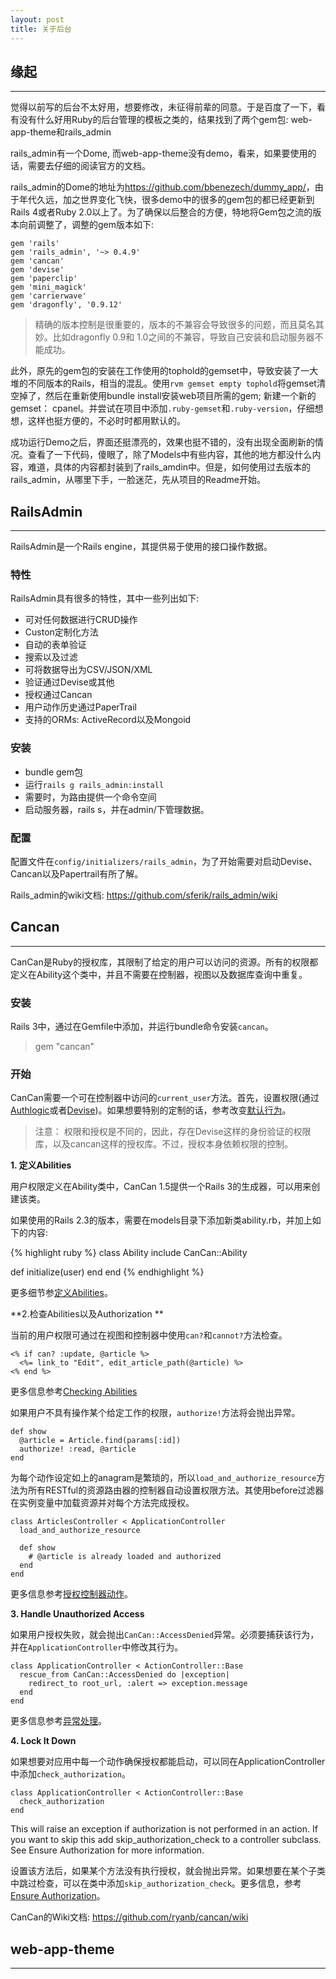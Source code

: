 ```yaml
---
layout: post
title: 关于后台
---
```


## 缘起
----

觉得以前写的后台不太好用，想要修改，未征得前辈的同意。于是百度了一下，看有没有什么好用Ruby的后台管理的模板之类的，结果找到了两个gem包: web-app-theme和rails_admin

rails_admin有一个Dome, 而web-app-theme没有demo，看来，如果要使用的话，需要去仔细的阅读官方的文档。

rails_admin的Dome的地址为<https://github.com/bbenezech/dummy_app/>，由于年代久远，加之世界变化飞快，很多demo中的很多的gem包的都已经更新到Rails 4或者Ruby 2.0以上了。为了确保以后整合的方便，特地将Gem包之流的版本向前调整了，调整的gem版本如下:

    gem 'rails'
    gem 'rails_admin', '~> 0.4.9'
    gem 'cancan'
    gem 'devise'
    gem 'paperclip'
    gem 'mini_magick'
    gem 'carrierwave'
    gem 'dragonfly', '0.9.12'

> 精确的版本控制是很重要的，版本的不兼容会导致很多的问题，而且莫名其妙。比如dragonfly 0.9和 1.0之间的不兼容，导致自己安装和启动服务器不能成功。

此外，原先的gem包的安装在工作使用的tophold的gemset中，导致安装了一大堆的不同版本的Rails，相当的混乱。使用`rvm gemset empty tophold`将gemset清空掉了，然后在重新使用bundle install安装web项目所需的gem; 新建一个新的gemset： cpanel。并尝试在项目中添加`.ruby-gemset`和`.ruby-version`，仔细想想，这样也挺方便的，不必时时都用默认的。

成功运行Demo之后，界面还挺漂亮的，效果也挺不错的，没有出现全面刷新的情况。查看了一下代码，傻眼了，除了Models中有些内容，其他的地方都没什么内容，难道，具体的内容都封装到了rails_amdin中。但是，如何使用过去版本的rails_admin，从哪里下手，一脸迷茫，先从项目的Readme开始。

## RailsAdmin
----

RailsAdmin是一个Rails engine，其提供易于使用的接口操作数据。

### 特性

RailsAdmin具有很多的特性，其中一些列出如下:

* 可对任何数据进行CRUD操作
* Custon定制化方法
* 自动的表单验证
* 搜索以及过滤
* 可将数据导出为CSV/JSON/XML
* 验证通过Devise或其他
* 授权通过Cancan
* 用户动作历史通过PaperTrail
* 支持的ORMs: ActiveRecord以及Mongoid

### 安装

* bundle gem包
* 运行`rails g rails_admin:install`
* 需要时，为路由提供一个命令空间
* 启动服务器，rails s，并在admin/下管理数据。

### 配置

配置文件在`config/initializers/rails_admin`，为了开始需要对启动Devise、Cancan以及Papertrail有所了解。

Rails_admin的wiki文档: <https://github.com/sferik/rails_admin/wiki>

## Cancan
----

CanCan是Ruby的授权库，其限制了给定的用户可以访问的资源。所有的权限都定义在Ability这个类中，并且不需要在控制器，视图以及数据库查询中重复。

### 安装

Rails 3中，通过在Gemfile中添加，并运行bundle命令安装`cancan`。

> gem "cancan"

### 开始

CanCan需要一个可在控制器中访问的`current_user`方法。首先，设置权限(通过[Authlogic](https://github.com/binarylogic/authlogic)或者[Devise](https://github.com/plataformatec/devise))。如果想要特别的定制的话，参考改变[默认行为](https://github.com/ryanb/cancan/wiki/changing-defaults)。

> 注意： 权限和授权是不同的，因此，存在Devise这样的身份验证的权限库，以及cancan这样的授权库。不过，授权本身依赖权限的控制。

**1. 定义Abilities**

用户权限定义在Ability类中，CanCan 1.5提供一个Rails 3的生成器，可以用来创建该类。

如果使用的Rails 2.3的版本，需要在models目录下添加新类ability.rb，并加上如下的内容: 

{% highlight ruby %}
class Ability
  include CanCan::Ability

  def initialize(user)
  end
end
{% endhighlight %}

更多细节参[定义Abilities](https://github.com/ryanb/cancan/wiki/defining-abilities)。

**2.检查Abilities以及Authorization **

当前的用户权限可通过在视图和控制器中使用`can?`和`cannot?`方法检查。

    <% if can? :update, @article %>
      <%= link_to "Edit", edit_article_path(@article) %>
    <% end %>

更多信息参考[Checking Abilities](https://github.com/ryanb/cancan/wiki/checking-abilities)

如果用户不具有操作某个给定工作的权限，`authorize!`方法将会抛出异常。

    def show
      @article = Article.find(params[:id])
      authorize! :read, @article
    end

为每个动作设定如上的anagram是繁琐的，所以`load_and_authorize_resource`方法为所有RESTful的资源路由器的控制器自动设置权限方法。其使用before过滤器在实例变量中加载资源并对每个方法完成授权。

    class ArticlesController < ApplicationController
      load_and_authorize_resource
    
      def show
        # @article is already loaded and authorized
      end
    end

更多信息参考[授权控制器动作](https://github.com/ryanb/cancan/wiki/authorizing-controller-actions)。

**3. Handle Unauthorized Access**

如果用户授权失败，就会抛出`CanCan::AccessDenied`异常。必须要捕获该行为，并在`ApplicationController`中修改其行为。

    class ApplicationController < ActionController::Base
      rescue_from CanCan::AccessDenied do |exception|
        redirect_to root_url, :alert => exception.message
      end
    end
更多信息参考[异常处理](https://github.com/ryanb/cancan/wiki/exception-handling)。

**4. Lock It Down**

如果想要对应用中每一个动作确保授权都能启动，可以同在ApplicationController中添加`check_authorization`。

    class ApplicationController < ActionController::Base
      check_authorization
    end

This will raise an exception if authorization is not performed in an action. If you want to skip this add skip_authorization_check to a controller subclass. See Ensure Authorization for more information.

设置该方法后，如果某个方法没有执行授权，就会抛出异常。如果想要在某个子类中跳过检查，可以在类中添加`skip_authorization_check`。更多信息，参考[Ensure Authorization](https://github.com/ryanb/cancan/wiki/Ensure-Authorization)。

CanCan的Wiki文档: <https://github.com/ryanb/cancan/wiki>

## web-app-theme
----


 


